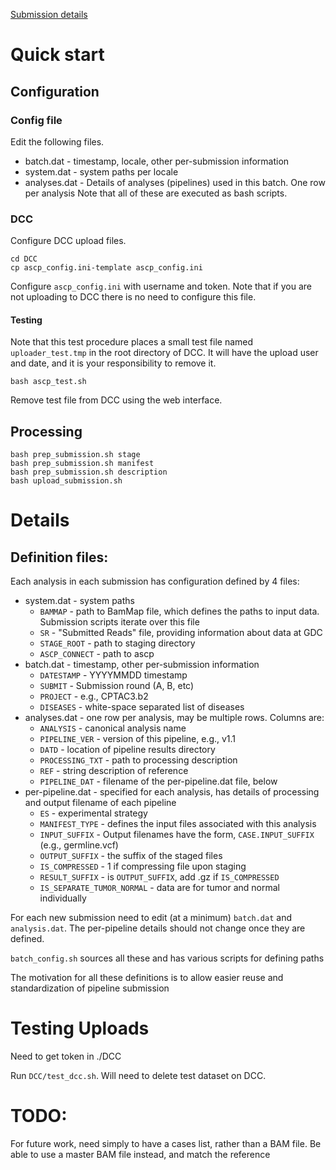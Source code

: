 
[Submission details](https://docs.google.com/spreadsheets/d/1Q0GdJpyqJAJBAwk7VkI0Jbqtyldnm4qRjwLjxgLLxRE/edit#gid=386370036)

# Quick start
## Configuration

### Config file 

Edit the following files.  
* batch.dat - timestamp, locale, other per-submission information
* system.dat - system paths per locale
* analyses.dat - Details of analyses (pipelines) used in this batch.  One row per analysis 
Note that all of these are executed as bash scripts.

### DCC
Configure DCC upload files.  
```
cd DCC
cp ascp_config.ini-template ascp_config.ini
```
Configure `ascp_config.ini` with username and token.  Note that if you are not
uploading to DCC there is no need to configure this file.

#### Testing
Note that this test procedure places a small test file named `uploader_test.tmp` in the root directory of DCC.
It will have the upload user and date, and it is your responsibility to remove it.
```
bash ascp_test.sh
```
Remove test file from DCC using the web interface.

## Processing

```
bash prep_submission.sh stage
bash prep_submission.sh manifest
bash prep_submission.sh description
bash upload_submission.sh
```

# Details
## Definition files:

Each analysis in each submission has configuration defined by 4 files:
* system.dat - system paths
  * `BAMMAP` - path to BamMap file, which defines the paths to input data.  Submission scripts iterate over this file
  * `SR` - "Submitted Reads" file, providing information about data at GDC
  * `STAGE_ROOT` - path to staging directory
  * `ASCP_CONNECT` - path to ascp
* batch.dat - timestamp, other per-submission information
  * `DATESTAMP` - YYYYMMDD timestamp
  * `SUBMIT` - Submission round (A, B, etc)
  * `PROJECT` - e.g., CPTAC3.b2
  * `DISEASES` - white-space separated list of diseases
* analyses.dat - one row per analysis, may be multiple rows.  Columns are:
  * `ANALYSIS` - canonical analysis name
  * `PIPELINE_VER` - version of this pipeline, e.g., v1.1
  * `DATD` - location of pipeline results directory
  * `PROCESSING_TXT` - path to processing description
  * `REF` - string description of reference
  * `PIPELINE_DAT` - filename of the per-pipeline.dat file, below
* per-pipeline.dat - specified for each analysis, has details of processing and output filename of each pipeline
  * `ES` - experimental strategy
  * `MANIFEST_TYPE` - defines the input files associated with this analysis
  * `INPUT_SUFFIX` - Output filenames have the form, `CASE.INPUT_SUFFIX` (e.g., germline.vcf)
  * `OUTPUT_SUFFIX` - the suffix of the staged files
  * `IS_COMPRESSED` - 1 if compressing file upon staging
  * `RESULT_SUFFIX` - is `OUTPUT_SUFFIX`, add .gz if `IS_COMPRESSED`
  * `IS_SEPARATE_TUMOR_NORMAL` - data are for tumor and normal individually

For each new submission need to edit (at a minimum) `batch.dat` and `analysis.dat`.  The per-pipeline 
details should not change once they are defined.

`batch_config.sh` sources all these and has various scripts for defining paths

The motivation for all these definitions is to allow easier reuse and standardization of pipeline submission

# Testing Uploads

Need to get token in ./DCC

Run `DCC/test_dcc.sh`.  Will need to delete test dataset on DCC.

# TODO:

For future work, need simply to have a cases list, rather than a BAM file.  Be able to use a master BAM file instead,
and match the reference
